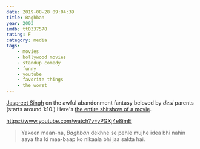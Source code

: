 ```yaml
---
date: 2019-08-28 09:04:39
title: Baghban
year: 2003
imdb: tt0337578
rating: F
category: media
tags:
    - movies
    - bollywood movies
    - standup comedy
    - funny
    - youtube
    - favorite things
    - the worst
---
```


[Jaspreet Singh](https://www.youtube.com/channel/UCmQCEVKEYpKxG8NwXnfIbCw) on the awful abandonment fantasy beloved by _desi_ parents (starts around 1:10.) Here's [the entire shitshow of a movie](https://www.youtube.com/watch?v=vKgA_-NUtjE).

https://www.youtube.com/watch?v=yPGXj4e8imE

> Yakeen maan-na, _Baghban_ dekhne se pehle mujhe idea bhi nahin aaya tha ki maa-baap ko nikaala bhi jaa sakta hai.
